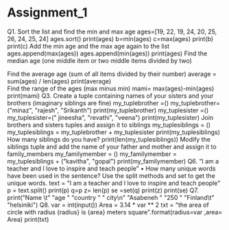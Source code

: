 # Assignment_1
Q1. 
Sort the list and find the min and max age
      ages=[19, 22, 19, 24, 20, 25, 26, 24, 25, 24]
      ages.sort()
      print(ages)
      b=min(ages)
      c=max(ages)
      print(b)
      print(c)
Add the min age and the max age again to the list
      ages.append(max(ages))
      ages.append(min(ages))
      print(ages)
Find the median age (one middle item or two middle items divided by two)
      
Find the average age (sum of all items divided by their number)
      average = sum(ages) / len(ages)
      print(average)      
Find the range of the ages (max minus min)
     mami= max(ages)-min(ages)
     print(mami) 
Q3.
Create a tuple containing names of your sisters and your brothers (imaginary siblings are 
fine)
     my_tuplebrother =()
     my_tuplebrother= ("minaz", "rajesh", "Srikanth")
     print(my_tuplebrother)
     my_tuplesister =()
     my_tuplesister=(" jineesha", "revathi", "veena")
     print(my_tuplesister)
Join brothers and sisters tuples and assign it to siblings
     my_tuplesiblings = ()
     my_tuplesiblings =  my_tuplebrother + my_tuplesister
     print(my_tuplesiblings)
How many siblings do you have?
     print(len(my_tuplesiblings))
Modify the siblings tuple and add the name of your father and mother and assign it to 
family_members
     my_familymember = ()
     my_familymember = my_tuplesiblings + ("kavitha", "gopal")
     print(my_familymember)
Q6.
“I am a teacher and I love to inspire and teach people”
• How many unique words have been used in the sentence? Use the split methods and set 
to get the unique words.
      text = "I am a teacher and I love to inspire and teach people"
      p = text.split()
      print(p)
      q=p
      z= len(p)
      se =set(q)
      print(z)
      print(se)
Q7.
print("Name \t" "age  " "country " "  city\n" "Asabeneh " "250 " "Finland\t" "helsiniki")
Q8.
      var = int(input())
      Area = 3.14 * var ** 2
      txt = "the area of circle with radius {radius} is {area} meters square".format(radius=var ,area= Area)
      print(txt)
     
     
     
